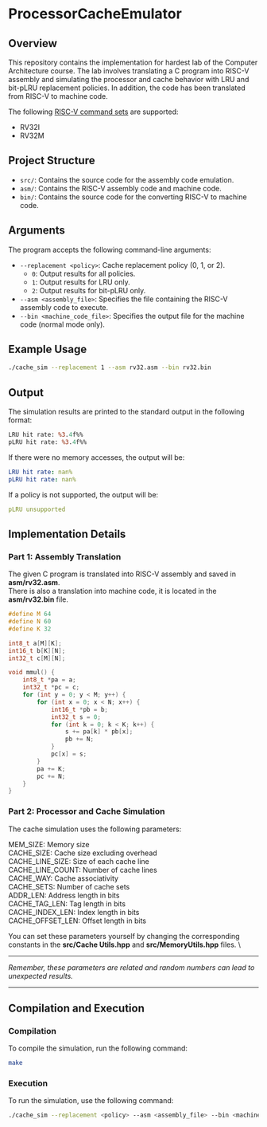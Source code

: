 # ProcessorCacheEmulator

## Overview

This repository contains the implementation for hardest lab of the Computer Architecture course. 
The lab involves translating a C program into RISC-V assembly and simulating the processor and cache behavior with LRU and bit-pLRU replacement policies. 
In addition, the code has been translated from RISC-V to machine code.

The following [RISC-V command sets](https://github.com/riscv/riscv-isa-manual/releases/tag/riscv-isa-release-d2c44bb-2024-04-18) are supported:
- RV32I
- RV32M

## Project Structure

- `src/`: Contains the source code for the assembly code emulation.
- `asm/`: Contains the RISC-V assembly code and machine code.
- `bin/`: Contains the source code for the converting RISC-V to machine code.

## Arguments

The program accepts the following command-line arguments:

- `--replacement <policy>`: Cache replacement policy (0, 1, or 2).
  - `0`: Output results for all policies.
  - `1`: Output results for LRU only.
  - `2`: Output results for bit-pLRU only.
- `--asm <assembly_file>`: Specifies the file containing the RISC-V assembly code to execute.
- `--bin <machine_code_file>`: Specifies the output file for the machine code (normal mode only).

## Example Usage

```bash
./cache_sim --replacement 1 --asm rv32.asm --bin rv32.bin
```

## Output
The simulation results are printed to the standard output in the following format:

```perl
LRU hit rate: %3.4f%%
pLRU hit rate: %3.4f%%
```

If there were no memory accesses, the output will be:

```yaml
LRU hit rate: nan%
pLRU hit rate: nan%
```

If a policy is not supported, the output will be:
```yaml
pLRU unsupported
```

## Implementation Details
### Part 1: Assembly Translation

The given C program is translated into RISC-V assembly and saved in **asm/rv32.asm**. \
There is also a translation into machine code, it is located in the **asm/rv32.bin** file.

```c
#define M 64
#define N 60
#define K 32

int8_t a[M][K];
int16_t b[K][N];
int32_t c[M][N];

void mmul() {
    int8_t *pa = a;
    int32_t *pc = c;
    for (int y = 0; y < M; y++) {
        for (int x = 0; x < N; x++) {
            int16_t *pb = b;
            int32_t s = 0;
            for (int k = 0; k < K; k++) {
                s += pa[k] * pb[x];
                pb += N;
            }
            pc[x] = s;
        }
        pa += K;
        pc += N;
    }
}
```

### Part 2: Processor and Cache Simulation
The cache simulation uses the following parameters:

MEM_SIZE: Memory size \
CACHE_SIZE: Cache size excluding overhead \
CACHE_LINE_SIZE: Size of each cache line \
CACHE_LINE_COUNT: Number of cache lines \
CACHE_WAY: Cache associativity \
CACHE_SETS: Number of cache sets \
ADDR_LEN: Address length in bits \
CACHE_TAG_LEN: Tag length in bits \
CACHE_INDEX_LEN: Index length in bits \
CACHE_OFFSET_LEN: Offset length in bits

You can set these parameters yourself by changing the corresponding constants in the **src/Cache Utils.hpp** and **src/MemoryUtils.hpp** files. \

-----------------------
*Remember, these parameters are related and random numbers can lead to unexpected results.*

-----------------------

## Compilation and Execution
### Compilation

To compile the simulation, run the following command:

```bash
make
```

### Execution

To run the simulation, use the following command:

```bash
./cache_sim --replacement <policy> --asm <assembly_file> --bin <machine_code_file>
```

